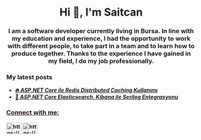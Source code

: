 <h1 align="center">Hi 👋, I'm Saitcan</h1>
<h3 align="center">I am a software developer currently living in Bursa.
In line with my education and experience, I had the opportunity to work with different people, to take part in a team and to learn how to produce together. Thanks to the experience I have gained in my field, I do my job professionally.</h3>

<h3 align="left">My latest posts</h3>

<ul>
    <li><a href="https://saitcantakilan.medium.com/asp-net-core-ile-redis-distributed-cache-kullanımı-60b5fff2fc0f"><b>🔥
   <i>ASP.NET Core ile Redis Distributed Caching Kullanımı</i></li>
  <li><a href="https://saitcantakilan.medium.com/asp-net-core-elasticsearch-kibana-ile-serilog-entegrasyonu-f44e45cb12b9"><b>📝
   <i>ASP.NET Core Elasticsearch, Kibana ile Serilog Entegrasyonu</i></li>
</ul>

<h3 align="left">Connect with me:</h3>
<p align="left">
<a href="https://twitter.com/takilancan" target="blank"><img align="center" src="https://raw.githubusercontent.com/rahuldkjain/github-profile-readme-generator/master/src/images/icons/Social/twitter.svg" alt="https://twitter.com/takilancan" height="30" width="40" /></a>
<a href="https://linkedin.com/in/https://www.linkedin.com/in/saitcantakilan/" target="blank"><img align="center" src="https://raw.githubusercontent.com/rahuldkjain/github-profile-readme-generator/master/src/images/icons/Social/linked-in-alt.svg" alt="https://www.linkedin.com/in/saitcantakilan/" height="30" width="40" /></a>
</p>


